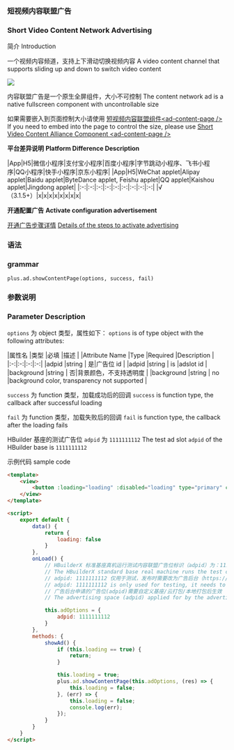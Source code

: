 
### 短视频内容联盟广告
### Short Video Content Network Advertising

简介
Introduction

⼀个视频内容频道，支持上下滑动切换视频内容
A video content channel that supports sliding up and down to switch video content

![](https://web-assets.dcloud.net.cn/unidoc/zh/ad-content-page.png)


内容联盟广告是一个原生全屏组件，大小不可控制
The content network ad is a native fullscreen component with uncontrollable size

如果需要嵌入到页面控制大小请使用 [短视频内容联盟组件\<ad-content-page /\>](https://uniapp.dcloud.net.cn/component/ad-content-page)
If you need to embed into the page to control the size, please use [Short Video Content Alliance Component \<ad-content-page /\>](https://uniapp.dcloud.net.cn/component/ad-content-page)

**平台差异说明**
**Platform Difference Description**

|App|H5|微信小程序|支付宝小程序|百度小程序|字节跳动小程序、飞书小程序|QQ小程序|快手小程序|京东小程序|
|App|H5|WeChat applet|Alipay applet|Baidu applet|ByteDance applet, Feishu applet|QQ applet|Kaishou applet|Jingdong applet|
|:-:|:-:|:-:|:-:|:-:|:-:|:-:|:-:|:-:|
|√（3.1.5+）|x|x|x|x|x|x|x|x|


**开通配置广告**
**Activate configuration advertisement**

[开通广告步骤详情](https://uniapp.dcloud.net.cn/uni-ad.html#start)
[Details of the steps to activate advertising](https://uniapp.dcloud.net.cn/uni-ad.html#start)


### 语法
### grammar

`plus.ad.showContentPage(options, success, fail)`

### 参数说明
### Parameter Description

`options` 为 object 类型，属性如下：
`options` is of type object with the following attributes:

|属性名		|类型		|必填	|描述			|
|Attribute Name |Type |Required |Description |
|:-:|:-:|:-:|:-:|
|adpid	  |string	|	是|广告位 id |
|adpid |string | is |adslot id |
|background	|string	|	否|背景颜色，不支持透明度 |
|background |string | no |background color, transparency not supported |

`success` 为 function 类型，加载成功后的回调
`success` is function type, the callback after successful loading

`fail` 为 function 类型，加载失败后的回调
`fail` is function type, the callback after the loading fails

HBuilder 基座的测试广告位 `adpid` 为 `1111111112`
The test ad slot `adpid` of the HBuilder base is `1111111112`


示例代码
sample code

```html
<template>
	<view>
		<button :loading="loading" :disabled="loading" type="primary" class="btn" @click="showAd">显示广告</button>
	</view>
</template>

<script>
	export default {
		data() {
			return {
				loading: false
			}
		},
		onLoad() {
			// HBuilderX 标准基座真机运行测试内容联盟广告位标识（adpid）为：1111111112
			// The HBuilderX standard base real machine runs the test content alliance advertising space identifier (adpid): 1111111112
			// adpid: 1111111112 仅用于测试，发布时需要改为广告后台（https://uniad.dcloud.net.cn/）申请的 adpid
			// adpid: 1111111112 is only used for testing, it needs to be changed to the adpid applied for by the advertising background (https://uniad.dcloud.net.cn/) when publishing
			// 广告后台申请的广告位(adpid)需要自定义基座/云打包/本地打包后生效
			// The advertising space (adpid) applied for by the advertising background needs to be customized after the base/cloud packaging/local packaging takes effect

			this.adOptions = {
				adpid: 1111111112
			}
		},
		methods: {
			showAd() {
				if (this.loading == true) {
					return;
				}

				this.loading = true;
				plus.ad.showContentPage(this.adOptions, (res) => {
					this.loading = false;
				}, (err) => {
					this.loading = false;
					console.log(err);
				});
			}
		}
	}
</script>
```
